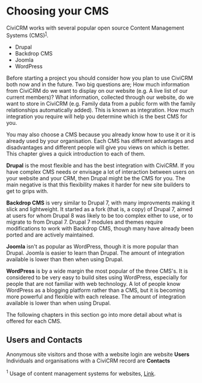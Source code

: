 # Choosing your CMS

CiviCRM works with several popular open source Content Management Systems (CMS)<sup><a href="#1">1</a></sup>.

-   Drupal
-   Backdrop CMS
-   Joomla
-   WordPress

Before starting a project you should consider how you plan to use
CiviCRM both now and in the future. Two big questions are; How much
information from CiviCRM do we want to display on our website (e.g. A
live list of our current members)? What information, collected through
our website, do we want to store in CiviCRM (e.g. Family data from a
public form with the family relationships automatically added). This is
known as integration. How much integration you require will help you
determine which is the best CMS for you.

You may also choose a CMS because you already know how to use it or it
is already used by your organisation. Each CMS has different advantages
and disadvantages and different people will give you views on which is
better. This chapter gives a quick introduction to each of them.

**Drupal** is the most flexible and has the best integration with
CiviCRM. If you have complex CMS needs or envisage a lot of interaction
between users on your website and your CRM, then Drupal might be the CMS
for you. The main negative is that this flexibility makes it harder for
new site builders to get to grips with.

**Backdrop CMS** is very similar to Drupal 7, with many improvments making 
it slick and lightweight. It started as a fork (that is, a copy) of Drupal 7, 
aimed at users for whom Drupal 8 was likely to be too complex either to use, 
or to migrate to from Drupal 7. Drupal 7 modules and themes require 
modifications to work with Backdrop CMS, though many have already been ported 
and are actively maintained.

**Joomla** isn't as popular as WordPress, though it is more popular than
Drupal. Joomla is easier to learn than Drupal. The amount of integration
available is lower than then when using Drupal.

**WordPress** is by a wide margin the most popular of the three CMS's.
It is considered to be very easy to build sites using WordPress,
especially for people that are not familiar with web technology. A lot
of people know WordPress as a blogging platform rather than a CMS, but
it is becoming more powerful and flexible with each release. The amount
of integration available is lower than when using Drupal.

The following chapters in this section go into more detail about what is
offered for each CMS.

## Users and Contacts

Anonymous site visitors and those with a website login are
website **Users** 
Individuals and organisations with a CiviCRM record are **Contacts** 


<sup><a name="1">1</a></sup> Usage of content management systems for websites, [Link](https://w3techs.com/technologies/overview/content_management/all).
 


